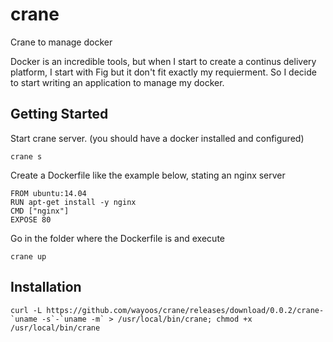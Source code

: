 crane
=====

Crane to manage docker

Docker is an incredible tools, but when I start to create a continus delivery platform,
I start with Fig but it don't fit exactly my requierment. So I decide to start writing an application
to manage my docker.

## Getting Started

Start crane server. (you should have a docker installed and configured)

```shell
crane s
```

Create a Dockerfile like the example below, stating an nginx server

```
FROM ubuntu:14.04
RUN apt-get install -y nginx
CMD ["nginx"]
EXPOSE 80
```

Go in the folder where the Dockerfile is and execute

```shell
crane up
```


## Installation

```shell
curl -L https://github.com/wayoos/crane/releases/download/0.0.2/crane-`uname -s`-`uname -m` > /usr/local/bin/crane; chmod +x /usr/local/bin/crane
```
